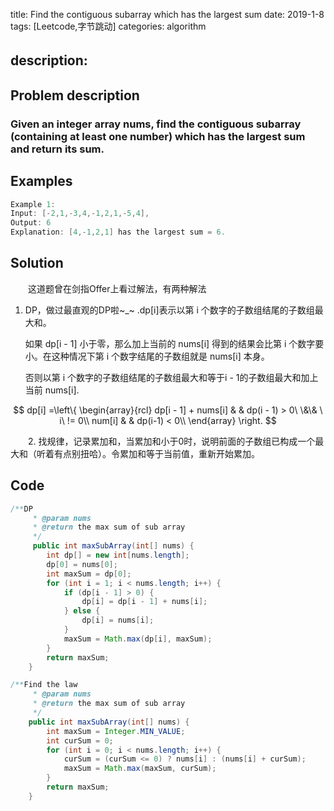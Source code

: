 title:  Find the contiguous subarray which has the largest sum
date: 2019-1-8
tags: [Leetcode,字节跳动]
categories: algorithm

description: 　　
---
## Problem description
  ### Given an integer array nums, find the contiguous subarray (containing at least one number) which has the largest sum and return its sum.
 ## Examples
``` java
Example 1:
Input: [-2,1,-3,4,-1,2,1,-5,4],
Output: 6
Explanation: [4,-1,2,1] has the largest sum = 6.
```

## Solution
　　这道题曾在剑指Offer上看过解法，有两种解法
  1. DP，做过最直观的DP啦~_~  .dp\[i\]表示以第 i 个数字的子数组结尾的子数组最大和。

     如果 dp\[i - 1\] 小于零，那么加上当前的 nums\[i\] 得到的结果会比第 i 个数字要小。在这种情况下第 i 个数字结尾的子数组就是 nums\[i\] 本身。

     否则以第 i 个数字的子数组结尾的子数组最大和等于i - 1的子数组最大和加上当前 nums\[i\].

$$
dp[i] =\left\{
  \begin{array}{rcl}
  dp[i - 1] + nums[i]  & & dp(i - 1)  > 0\ \&\& \ i\ != 0\\
  num[i] & & dp(i-1) < 0\\ 
  \end{array} \right.
$$


　　2. 找规律，记录累加和，当累加和小于0时，说明前面的子数组已构成一个最大和（听着有点别扭哈）。令累加和等于当前值，重新开始累加。

## Code

```java
/**DP
     * @param nums
     * @return the max sum of sub array
     */
     public int maxSubArray(int[] nums) {
        int dp[] = new int[nums.length];
        dp[0] = nums[0];
        int maxSum = dp[0];
        for (int i = 1; i < nums.length; i++) {
            if (dp[i - 1] > 0) {
                dp[i] = dp[i - 1] + nums[i];
            } else {
                dp[i] = nums[i];
            }
            maxSum = Math.max(dp[i], maxSum);
        }
        return maxSum;
    }

```
```java
/**Find the law 
     * @param nums
     * @return the max sum of sub array
     */
    public int maxSubArray(int[] nums) {
        int maxSum = Integer.MIN_VALUE;
        int curSum = 0;
        for (int i = 0; i < nums.length; i++) {
            curSum = (curSum <= 0) ? nums[i] : (nums[i] + curSum);
            maxSum = Math.max(maxSum, curSum);
        }
        return maxSum;
    }

```